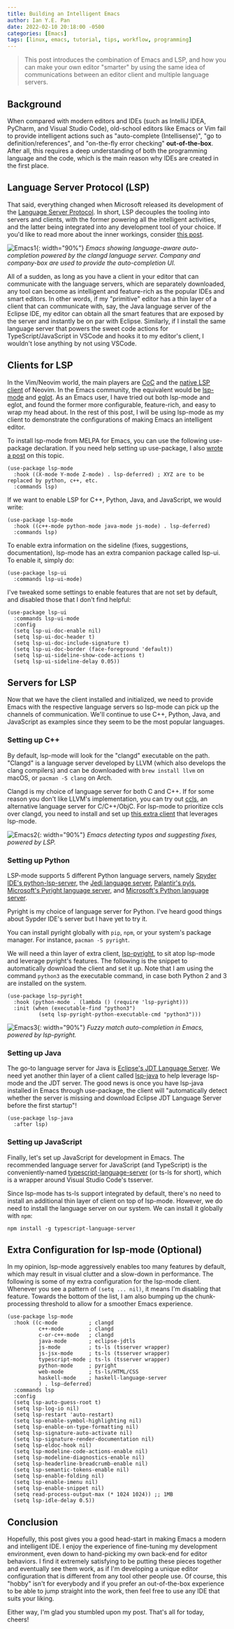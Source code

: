 ```yaml
---
title: Building an Intelligent Emacs
author: Ian Y.E. Pan
date: 2022-02-10 20:18:00 -0500
categories: [Emacs]
tags: [linux, emacs, tutorial, tips, workflow, programming]
---
```


> This post introduces the combination of Emacs and LSP, and how you
> can make your own editor "smarter" by using the same idea of
> communications between an editor client and multiple language
> servers.

## Background

When compared with modern editors and IDEs (such as IntelliJ IDEA,
PyCharm, and Visual Studio Code), old-school editors like Emacs or Vim
fail to provide intelligent actions such as "auto-complete
(Intellisense)", "go to definition/references", and "on-the-fly error
checking" **out-of-the-box**. After all, this requires a deep
understanding of both the programming language and the code, which is
the main reason why IDEs are created in the first place.

## Language Server Protocol (LSP)

That said, everything changed when Microsoft released its development
of the [Language Server
Protocol](https://microsoft.github.io/language-server-protocol/). In
short, LSP decouples the tooling into servers and clients, with the
former powering all the intelligent activities, and the latter being
integrated into any development tool of your choice. If you'd like to
read more about the inner workings, consider [this
post](https://microsoft.github.io/language-server-protocol/overviews/lsp/overview/).


![Emacs1](/images/emacs-ide1.png){: width="90%"}
_Emacs showing language-aware auto-completion powered by the clangd
language server. Company and company-box are used to provide the
auto-completion UI._

All of a sudden, as long as you have a client in your editor that can
communicate with the language servers, which are separately
downloaded, any tool can become as intelligent and feature-rich as the
popular IDEs and smart editors. In other words, if my "primitive"
editor has a thin layer of a client that can communicate with, say,
the Java language server of the Eclipse IDE, my editor can obtain all
the smart features that are exposed by the server and instantly be on
par with Eclipse. Similarly, if I install the same language server
that powers the sweet code actions for TypeScript/JavaScript in VSCode
and hooks it to my editor's client, I wouldn't lose anything by not
using VSCode.

## Clients for LSP

In the Vim/Neovim world, the main players are
[CoC](https://github.com/neoclide/coc.nvim) and the [native LSP
client](https://github.com/neovim/nvim-lspconfig) of Neovim. In the
Emacs community, the equivalent would be
[lsp-mode](https://github.com/emacs-lsp/lsp-mode) and
[eglot](https://github.com/joaotavora/eglot). As an Emacs user, I have
tried out both lsp-mode and eglot, and found the former more
configurable, feature-rich, and easy to wrap my head about. In the
rest of this post, I will be using lsp-mode as my client to
demonstrate the configurations of making Emacs an intelligent editor.

To install lsp-mode from MELPA for Emacs, you can use the following
use-package declaration. If you need help setting up use-package, I
also [wrote a post](../setting-up-use-package) on this topic.

```emacs-lisp
(use-package lsp-mode
  :hook ((X-mode Y-mode Z-mode) . lsp-deferred) ; XYZ are to be replaced by python, c++, etc.
  :commands lsp)
```

If we want to enable LSP for C++, Python, Java, and JavaScript, we
would write:

```emacs-lisp
(use-package lsp-mode
  :hook ((c++-mode python-mode java-mode js-mode) . lsp-deferred)
  :commands lsp)
```

To enable extra information on the sideline (fixes, suggestions,
documentation), lsp-mode has an extra companion package called
lsp-ui. To enable it, simply do:

```emacs-lisp
(use-package lsp-ui
  :commands lsp-ui-mode)
```

I've tweaked some settings to enable features that are not
set by default, and disabled those that I don't find helpful:

```emacs-lisp
(use-package lsp-ui
  :commands lsp-ui-mode
  :config
  (setq lsp-ui-doc-enable nil)
  (setq lsp-ui-doc-header t)
  (setq lsp-ui-doc-include-signature t)
  (setq lsp-ui-doc-border (face-foreground 'default))
  (setq lsp-ui-sideline-show-code-actions t)
  (setq lsp-ui-sideline-delay 0.05))
```

## Servers for LSP

Now that we have the client installed and initialized, we need to
provide Emacs with the respective language servers so lsp-mode can
pick up the channels of communication. We'll continue to use C++,
Python, Java, and JavaScript as examples since they seem to be the
most popular languages.

### Setting up C++ 

By default, lsp-mode will look for the "clangd" executable on the
path. "Clangd" is a language server developed by LLVM (which also
develops the clang compilers) and can be downloaded with `brew install
llvm` on macOS, or `pacman -S clang` on Arch.

Clangd is my choice of language server for both C and C++. If for some
reason you don't like LLVM's implementation, you can try out
[ccls](https://github.com/MaskRay/ccls), an alternative language
server for C/C++/ObjC. For lsp-mode to prioritize ccls over clangd,
you need to install and set up [this extra
client](https://github.com/emacs-lsp/emacs-ccls) that leverages
lsp-mode.


![Emacs2](/images/emacs-ide2.png){: width="90%"}
_Emacs detecting typos and suggesting fixes, powered by LSP._

### Setting up Python

LSP-mode supports 5 different Python language servers, namely [Spyder
IDE's
python-lsp-server](https://github.com/python-lsp/python-lsp-server),
the [Jedi language
server](https://github.com/pappasam/jedi-language-server), [Palantir's
pyls](https://github.com/palantir/python-language-server),
[Microsoft's Pyright language
server](https://github.com/microsoft/pyright), and [Microsoft's Python
language server](https://github.com/Microsoft/python-language-server).

Pyright is my choice of language server for Python. I've heard good
things about Sypder IDE's server but I have yet to try it.

You can install pyright globally with `pip`, `npm`, or your system's
package manager. For instance, `pacman -S pyright`.

We will need a thin layer of extra client,
[lsp-pyright](https://emacs-lsp.github.io/lsp-pyright/), to sit atop
lsp-mode and leverage pyright's features. The following is the snippet
to automatically download the client and set it up. Note that I am
using the command `python3` as the executable command, in case both
Python 2 and 3 are installed on the system.

```emacs-lisp
(use-package lsp-pyright
  :hook (python-mode . (lambda () (require 'lsp-pyright)))
  :init (when (executable-find "python3")
          (setq lsp-pyright-python-executable-cmd "python3")))
```

![Emacs3](/images/emacs-ide3.png){: width="90%"}
_Fuzzy match auto-completion in Emacs, powered by lsp-pyright._

### Setting up Java

The go-to language server for Java is [Eclipse's JDT Language
Server](https://projects.eclipse.org/projects/eclipse.jdt.ls). We need
yet another thin layer of a client called
[lsp-java](https://emacs-lsp.github.io/lsp-java/) to help leverage
lsp-mode and the JDT server. The good news is once you have lsp-java
installed in Emacs through use-package, the client will "automatically
detect whether the server is missing and download Eclipse JDT Language
Server before the first startup"!

```emacs-lisp
(use-package lsp-java
  :after lsp)
```

### Setting up JavaScript

Finally, let's set up JavaScript for development in Emacs. The
recommended language server for JavaScript (and TypeScript) is the
conveniently-named
[typescript-language-server](https://github.com/typescript-language-server/typescript-language-server)
(or ts-ls for short), which is a wrapper around Visual Studio Code's
tsserver.

Since lsp-mode has ts-ls support integrated by default, there's no
need to install an additional thin layer of client on top of
lsp-mode. However, we do need to install the language server on our
system. We can install it globally with `npm`:

```
npm install -g typescript-language-server
```

## Extra Configuration for lsp-mode (Optional)

In my opinion, lsp-mode aggressively enables too many features by
default, which may result in visual clutter and a slow-down in
performance. The following is some of my extra configuration for the
lsp-mode client. Whenever you see a pattern of `(setq ... nil)`, it
means I'm disabling that feature. Towards the bottom of the list, I am
also bumping up the chunk-processing threshold to allow for a
smoother Emacs experience.

```emacs-lisp
(use-package lsp-mode
  :hook ((c-mode          ; clangd
          c++-mode        ; clangd
          c-or-c++-mode   ; clangd
          java-mode       ; eclipse-jdtls
          js-mode         ; ts-ls (tsserver wrapper)
          js-jsx-mode     ; ts-ls (tsserver wrapper)
          typescript-mode ; ts-ls (tsserver wrapper)
          python-mode     ; pyright
          web-mode        ; ts-ls/HTML/CSS
          haskell-mode    ; haskell-language-server
          ) . lsp-deferred)
  :commands lsp
  :config
  (setq lsp-auto-guess-root t)
  (setq lsp-log-io nil)
  (setq lsp-restart 'auto-restart)
  (setq lsp-enable-symbol-highlighting nil)
  (setq lsp-enable-on-type-formatting nil)
  (setq lsp-signature-auto-activate nil)
  (setq lsp-signature-render-documentation nil)
  (setq lsp-eldoc-hook nil)
  (setq lsp-modeline-code-actions-enable nil)
  (setq lsp-modeline-diagnostics-enable nil)
  (setq lsp-headerline-breadcrumb-enable nil)
  (setq lsp-semantic-tokens-enable nil)
  (setq lsp-enable-folding nil)
  (setq lsp-enable-imenu nil)
  (setq lsp-enable-snippet nil)
  (setq read-process-output-max (* 1024 1024)) ;; 1MB
  (setq lsp-idle-delay 0.5))
```

## Conclusion

Hopefully, this post gives you a good head-start in making Emacs a
modern and intelligent IDE. I enjoy the experience of fine-tuning my
development environment, even down to hand-picking my own back-end for
editor behaviors. I find it extremely satisfying to be putting these
pieces together and eventually see them work, as if I'm developing a
unique editor configuration that is different from any tool other people
use. Of course, this "hobby" isn't for everybody and if you prefer an
out-of-the-box experience to be able to jump straight into the work,
then feel free to use any IDE that suits your liking.

Either way, I'm glad you stumbled upon my post. That's all for today,
cheers!
